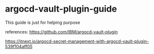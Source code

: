 # argocd-vault-plugin-guide
This guide is just for helping purpose

references: 
https://github.com/IBM/argocd-vault-plugin

https://itnext.io/argocd-secret-management-with-argocd-vault-plugin-539f104aff05
